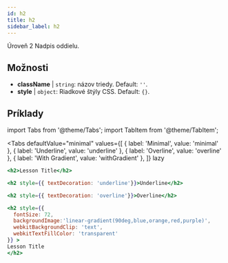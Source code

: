 ```yaml
---
id: h2
title: h2
sidebar_label: h2
---
```


Úroveň 2 Nadpis oddielu.

## Možnosti

* __className__ | `string`: názov triedy. Default: `''`.
* __style__ | `object`: Riadkové štýly CSS. Default: `{}`.


## Príklady

import Tabs from '@theme/Tabs';
import TabItem from '@theme/TabItem';

<Tabs
    defaultValue="minimal"
    values={[
        { label: 'Minimal', value: 'minimal' },
        { label: 'Underline', value: 'underline' },
        { label: 'Overline', value: 'overline' },
        { label: 'With Gradient', value: 'withGradient' },
    ]}
    lazy
>

<TabItem value="minimal">

```jsx live
<h2>Lesson Title</h2>
```

</TabItem>

<TabItem value="underline">

```jsx live
<h2 style={{ textDecoration: 'underline'}}>Underline</h2>
```

</TabItem>

<TabItem value="overline">

```jsx live
<h2 style={{ textDecoration: 'overline'}}>Overline</h2>
```

</TabItem>

<TabItem value="withGradient">

```jsx live
<h2 style={{ 
  fontSize: 72,
  backgroundImage:'linear-gradient(90deg,blue,orange,red,purple)',
  webkitBackgroundClip: 'text',
  webkitTextFillColor: 'transparent'
}} >
Lesson Title
</h2>
```

</TabItem>

</Tabs>
